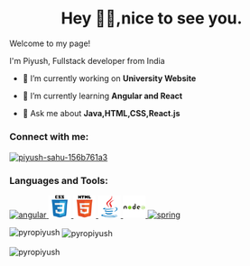 <h1 align="center">Hey 🙋‍♂️,nice to see you.</h1>
<p >Welcome to my page! </p>
<p>I'm Piyush, Fullstack developer from India</p>



- 🔭 I’m currently working on **University Website**

- 🌱 I’m currently learning **Angular and React**

- 💬 Ask me about **Java,HTML,CSS,React.js**

<h3 align="left">Connect with me:</h3>
<p align="left">
<a href="https://linkedin.com/in/piyush-sahu-156b761a3" target="blank"><img align="center" src="https://raw.githubusercontent.com/rahuldkjain/github-profile-readme-generator/master/src/images/icons/Social/linked-in-alt.svg" alt="piyush-sahu-156b761a3" height="30" width="40" /></a>
</p>

<h3 align="left">Languages and Tools:</h3>
<p align="left"> <a href="https://React.io" target="_blank"> <img src="https://angular.io/assets/images/logos/angular/angular.svg" alt="angular" width="40" height="40"/> </a> <a href="https://www.w3schools.com/css/" target="_blank"> <img src="https://raw.githubusercontent.com/devicons/devicon/master/icons/css3/css3-original-wordmark.svg" alt="css3" width="40" height="40"/> </a> <a href="https://www.w3.org/html/" target="_blank"> <img src="https://raw.githubusercontent.com/devicons/devicon/master/icons/html5/html5-original-wordmark.svg" alt="html5" width="40" height="40"/> </a> <a href="https://www.java.com" target="_blank"> <img src="https://raw.githubusercontent.com/devicons/devicon/master/icons/java/java-original.svg" alt="java" width="40" height="40"/> </a> <a href="https://nodejs.org" target="_blank"> <img src="https://raw.githubusercontent.com/devicons/devicon/master/icons/nodejs/nodejs-original-wordmark.svg" alt="nodejs" width="40" height="40"/> </a> <a href="https://spring.io/" target="_blank"> <img src="https://www.vectorlogo.zone/logos/springio/springio-icon.svg" alt="spring" width="40" height="40"/> </a> </p>

<p><img align="left" src="https://github-readme-stats.vercel.app/api/top-langs?username=pyropiyush&show_icons=true&locale=en&layout=compact" alt="pyropiyush" /></p>

<p>&nbsp;<img align="center" src="https://github-readme-stats.vercel.app/api?username=pyropiyush&show_icons=true&locale=en" alt="pyropiyush" /></p>

<p><img align="center" src="https://github-readme-streak-stats.herokuapp.com/?user=pyropiyush&" alt="pyropiyush" /></p>
